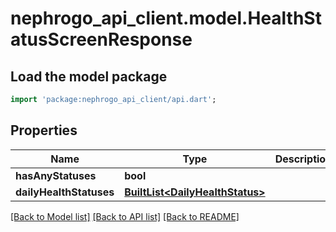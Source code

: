 # nephrogo_api_client.model.HealthStatusScreenResponse

## Load the model package
```dart
import 'package:nephrogo_api_client/api.dart';
```

## Properties
Name | Type | Description | Notes
------------ | ------------- | ------------- | -------------
**hasAnyStatuses** | **bool** |  | 
**dailyHealthStatuses** | [**BuiltList&lt;DailyHealthStatus&gt;**](DailyHealthStatus.md) |  | 

[[Back to Model list]](../README.md#documentation-for-models) [[Back to API list]](../README.md#documentation-for-api-endpoints) [[Back to README]](../README.md)


